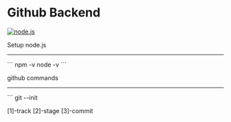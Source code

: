 # Github Backend
[![node.js][node-button]][node]

[node-button]: https://codecov.io/gh/Python-Markdown/markdown/branch/master/graph/badge.svg
[node]: https://nodejs.org/en


Setup node.js
<hr>
```
npm -v
node -v
```

github commands
<hr>
```
git  --init

[1]-track
[2]-stage
[3]-commit
```
